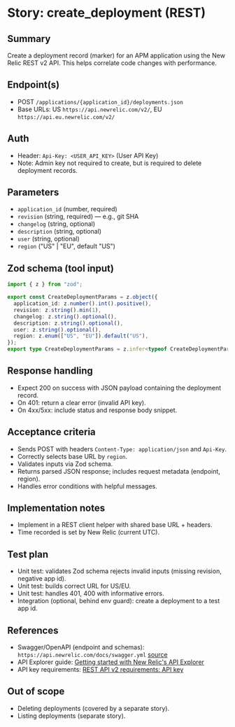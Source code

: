 # Story: create_deployment (REST)

## Summary

Create a deployment record (marker) for an APM application using the New Relic REST v2 API. This helps correlate code changes with performance.

## Endpoint(s)

- POST `/applications/{application_id}/deployments.json`
- Base URLs: US `https://api.newrelic.com/v2/`, EU `https://api.eu.newrelic.com/v2/`

## Auth

- Header: `Api-Key: <USER_API_KEY>` (User API Key)
- Note: Admin key not required to create, but is required to delete deployment records.

## Parameters

- `application_id` (number, required)
- `revision` (string, required) — e.g., git SHA
- `changelog` (string, optional)
- `description` (string, optional)
- `user` (string, optional)
- `region` ("US" | "EU", default "US")

## Zod schema (tool input)

```ts
import { z } from "zod";

export const CreateDeploymentParams = z.object({
  application_id: z.number().int().positive(),
  revision: z.string().min(1),
  changelog: z.string().optional(),
  description: z.string().optional(),
  user: z.string().optional(),
  region: z.enum(["US", "EU"]).default("US"),
});
export type CreateDeploymentParams = z.infer<typeof CreateDeploymentParams>;
```

## Response handling

- Expect 200 on success with JSON payload containing the deployment record.
- On 401: return a clear error (invalid API key).
- On 4xx/5xx: include status and response body snippet.

## Acceptance criteria

- Sends POST with headers `Content-Type: application/json` and `Api-Key`.
- Correctly selects base URL by `region`.
- Validates inputs via Zod schema.
- Returns parsed JSON response; includes request metadata (endpoint, region).
- Handles error conditions with helpful messages.

## Implementation notes

- Implement in a REST client helper with shared base URL + headers.
- Time recorded is set by New Relic (current UTC).

## Test plan

- Unit test: validates Zod schema rejects invalid inputs (missing revision, negative app id).
- Unit test: builds correct URL for US/EU.
- Unit test: handles 401, 400 with informative errors.
- Integration (optional, behind env guard): create a deployment to a test app id.

## References

- Swagger/OpenAPI (endpoint and schemas): `https://api.newrelic.com/docs/swagger.yml` [source](https://api.newrelic.com/docs/swagger.yml)
- API Explorer guide: [Getting started with New Relic's API Explorer](https://docs.newrelic.com/docs/features/getting-started-with-new-relics-api-explorer)
- API key requirements: [REST API v2 requirements: API key](https://docs.newrelic.com/docs/apis/rest-api-v2/requirements/api-key)

## Out of scope

- Deleting deployments (covered by a separate story).
- Listing deployments (separate story).
